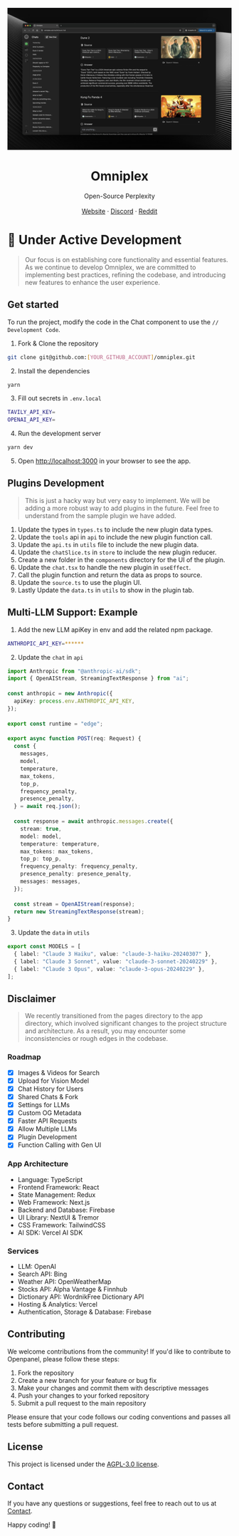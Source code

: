 ![hero](Github.png)

<p align="center">
	<h1 align="center"><b>Omniplex</b></h1>
<p align="center">
    Open-Source Perplexity
    <br />
    <br />
    <a href="https://omniplex.ai">Website</a>
    ·
    <a href="https://discord.gg/87Mh7q5ZSd">Discord</a>
    ·
    <a href="https://www.reddit.com/r/omniplex_ai">Reddit</a>
  </p>
</p>

# :construction: Under Active Development

> Our focus is on establishing core functionality and essential features. As we continue to develop Omniplex, we are committed to implementing best practices, refining the codebase, and introducing new features to enhance the user experience.

## Get started

To run the project, modify the code in the Chat component to use the `// Development Code`.

1. Fork & Clone the repository

```bash
git clone git@github.com:[YOUR_GITHUB_ACCOUNT]/omniplex.git
```

2. Install the dependencies

```bash
yarn
```

3. Fill out secrets in `.env.local`

```bash
TAVILY_API_KEY=
OPENAI_API_KEY=
```

4. Run the development server

```bash
yarn dev
```

5. Open [http://localhost:3000](http://localhost:3000) in your browser to see the app.

## Plugins Development

> This is just a hacky way but very easy to implement. We will be adding a more robust way to add plugins in the future. Feel free to understand from the sample plugin we have added.

1. Update the types in `types.ts` to include the new plugin data types.
2. Update the `tools` api in `api` to include the new plugin function call.
3. Update the `api.ts` in `utils` file to include the new plugin data.
4. Update the `chatSlice.ts` in `store` to include the new plugin reducer.
5. Create a new folder in the `components` directory for the UI of the plugin.
6. Update the `chat.tsx` to handle the new plugin in `useEffect`.
7. Call the plugin function and return the data as props to source.
8. Update the `source.ts` to use the plugin UI.
9. Lastly Update the `data.ts` in `utils` to show in the plugin tab.

## Multi-LLM Support: Example

1. Add the new LLM apiKey in env and add the related npm package.

```bash
ANTHROPIC_API_KEY=******
```

2. Update the `chat` in `api`

```ts
import Anthropic from "@anthropic-ai/sdk";
import { OpenAIStream, StreamingTextResponse } from "ai";

const anthropic = new Anthropic({
  apiKey: process.env.ANTHROPIC_API_KEY,
});

export const runtime = "edge";

export async function POST(req: Request) {
  const {
    messages,
    model,
    temperature,
    max_tokens,
    top_p,
    frequency_penalty,
    presence_penalty,
  } = await req.json();

  const response = await anthropic.messages.create({
    stream: true,
    model: model,
    temperature: temperature,
    max_tokens: max_tokens,
    top_p: top_p,
    frequency_penalty: frequency_penalty,
    presence_penalty: presence_penalty,
    messages: messages,
  });

  const stream = OpenAIStream(response);
  return new StreamingTextResponse(stream);
}
```

3. Update the `data` in `utils`

```ts
export const MODELS = [
  { label: "Claude 3 Haiku", value: "claude-3-haiku-20240307" },
  { label: "Claude 3 Sonnet", value: "claude-3-sonnet-20240229" },
  { label: "Claude 3 Opus", value: "claude-3-opus-20240229" },
];
```

## Disclaimer

> We recently transitioned from the pages directory to the app directory, which involved significant changes to the project structure and architecture. As a result, you may encounter some inconsistencies or rough edges in the codebase.

### Roadmap

- [x] Images & Videos for Search
- [x] Upload for Vision Model
- [x] Chat History for Users
- [x] Shared Chats & Fork
- [x] Settings for LLMs
- [x] Custom OG Metadata
- [x] Faster API Requests
- [x] Allow Multiple LLMs
- [x] Plugin Development
- [x] Function Calling with Gen UI

### App Architecture

- Language: TypeScript
- Frontend Framework: React
- State Management: Redux
- Web Framework: Next.js
- Backend and Database: Firebase
- UI Library: NextUI & Tremor
- CSS Framework: TailwindCSS
- AI SDK: Vercel AI SDK

### Services

- LLM: OpenAI
- Search API: Bing
- Weather API: OpenWeatherMap
- Stocks API: Alpha Vantage & Finnhub
- Dictionary API: WordnikFree Dictionary API
- Hosting & Analytics: Vercel
- Authentication, Storage & Database: Firebase

## Contributing

We welcome contributions from the community! If you'd like to contribute to Openpanel, please follow these steps:

1. Fork the repository
2. Create a new branch for your feature or bug fix
3. Make your changes and commit them with descriptive messages
4. Push your changes to your forked repository
5. Submit a pull request to the main repository

Please ensure that your code follows our coding conventions and passes all tests before submitting a pull request.

## License

This project is licensed under the [AGPL-3.0 license](LICENSE).

## Contact

If you have any questions or suggestions, feel free to reach out to us at [Contact](https://bishalsaha.com/contact).

Happy coding! 🚀
